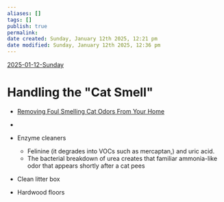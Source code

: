 ```yaml
---
aliases: []
tags: []
publish: true
permalink:
date created: Sunday, January 12th 2025, 12:21 pm
date modified: Sunday, January 12th 2025, 12:36 pm
---
```


[2025-01-12-Sunday](../../🕸️%20Daily%20Notes/2025/01/2025-01-12-Sunday/2025-01-12-Sunday.md)

# Handling the "Cat Smell"

- [Removing Foul Smelling Cat Odors From Your Home](https://www.hillspet.com/cat-care/resources/getting-rid-of-cat-odors?lightboxfired=true#)
- 

- Enzyme cleaners
	- Felinine (it degrades into VOCs such as mercaptan,) and uric acid.  
	- The bacterial breakdown of urea creates that familiar ammonia-like odor that appears shortly after a cat pees
- Clean litter box
- Hardwood floors